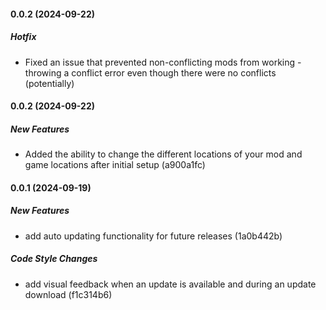 #### 0.0.2 (2024-09-22)

##### Hotfix

* Fixed an issue that prevented non-conflicting mods from working - throwing a conflict error even though there were no conflicts (potentially)

#### 0.0.2 (2024-09-22)

##### New Features

*  Added the ability to change the different locations of your mod and game locations after initial setup (a900a1fc)

#### 0.0.1 (2024-09-19)

##### New Features

*  add auto updating functionality for future releases (1a0b442b)

##### Code Style Changes

*  add visual feedback when an update is available and during an update download (f1c314b6)

